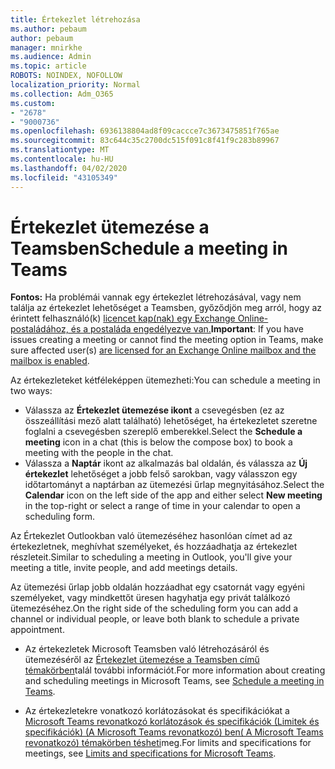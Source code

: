 ```yaml
---
title: Értekezlet létrehozása
ms.author: pebaum
author: pebaum
manager: mnirkhe
ms.audience: Admin
ms.topic: article
ROBOTS: NOINDEX, NOFOLLOW
localization_priority: Normal
ms.collection: Adm_O365
ms.custom:
- "2678"
- "9000736"
ms.openlocfilehash: 6936138804ad8f09caccce7c3673475851f765ae
ms.sourcegitcommit: 83c644c35c2700dc515f091c8f41f9c283b89967
ms.translationtype: MT
ms.contentlocale: hu-HU
ms.lasthandoff: 04/02/2020
ms.locfileid: "43105349"
---
```

# <a name="schedule-a-meeting-in-teams"></a><span data-ttu-id="e3440-102">Értekezlet ütemezése a Teamsben</span><span class="sxs-lookup"><span data-stu-id="e3440-102">Schedule a meeting in Teams</span></span>

<span data-ttu-id="e3440-103">**Fontos:** Ha problémái vannak egy értekezlet létrehozásával, vagy nem találja az értekezlet lehetőséget a Teamsben, győződjön meg arról, hogy az érintett felhasználó(k) [licencet kap(nak) egy Exchange Online-postaládához, és a postaláda engedélyezve van.](https://docs.microsoft.com/exchange/recipients-in-exchange-online/create-user-mailboxes)</span><span class="sxs-lookup"><span data-stu-id="e3440-103">**Important**: If you have issues creating a meeting or cannot find the meeting option in Teams, make sure affected user(s) [are licensed for an Exchange Online mailbox and the mailbox is enabled](https://docs.microsoft.com/exchange/recipients-in-exchange-online/create-user-mailboxes).</span></span>

<span data-ttu-id="e3440-104">Az értekezleteket kétféleképpen ütemezheti:</span><span class="sxs-lookup"><span data-stu-id="e3440-104">You can schedule a meeting in two ways:</span></span> 

- <span data-ttu-id="e3440-105">Válassza az **Értekezlet ütemezése ikont** a csevegésben (ez az összeállítási mező alatt található) lehetőséget, ha értekezletet szeretne foglalni a csevegésben szereplő emberekkel.</span><span class="sxs-lookup"><span data-stu-id="e3440-105">Select the **Schedule a meeting** icon in a chat (this is below the compose box) to book a meeting with the people in the chat.</span></span>
- <span data-ttu-id="e3440-106">Válassza a **Naptár** ikont az alkalmazás bal oldalán, és válassza az **Új értekezlet** lehetőséget a jobb felső sarokban, vagy válasszon egy időtartományt a naptárban az ütemezési űrlap megnyitásához.</span><span class="sxs-lookup"><span data-stu-id="e3440-106">Select the **Calendar** icon on the left side of the app and either select **New meeting** in the top-right or select a range of time in your calendar to open a scheduling form.</span></span>

<span data-ttu-id="e3440-107">Az Értekezlet Outlookban való ütemezéséhez hasonlóan címet ad az értekezletnek, meghívhat személyeket, és hozzáadhatja az értekezlet részleteit.</span><span class="sxs-lookup"><span data-stu-id="e3440-107">Similar to scheduling a meeting in  Outlook, you'll give your meeting a title, invite people, and add meetings details.</span></span>

<span data-ttu-id="e3440-108">Az ütemezési űrlap jobb oldalán hozzáadhat egy csatornát vagy egyéni személyeket, vagy mindkettőt üresen hagyhatja egy privát találkozó ütemezéséhez.</span><span class="sxs-lookup"><span data-stu-id="e3440-108">On the right side of the scheduling form you can add a channel or individual people, or leave both blank to schedule a private appointment.</span></span>

- <span data-ttu-id="e3440-109">Az értekezletek Microsoft Teamsben való létrehozásáról és ütemezéséről az [Értekezlet ütemezése a Teamsben című témakörben](https://support.office.com/article/Schedule-a-meeting-in-Teams-943507a9-8583-4c58-b5d2-8ec8265e04e5)talál további információt.</span><span class="sxs-lookup"><span data-stu-id="e3440-109">For more information about creating and scheduling meetings in Microsoft Teams, see [Schedule a meeting in Teams](https://support.office.com/article/Schedule-a-meeting-in-Teams-943507a9-8583-4c58-b5d2-8ec8265e04e5).</span></span>

- <span data-ttu-id="e3440-110">Az értekezletekre vonatkozó korlátozásokat és specifikációkat a [Microsoft Teams revonatkozó korlátozások és specifikációk (Limitek és specifikációk) (A Microsoft Teams revonatkozó) ben( A Microsoft Teams revonatkozó) témakörben tésheti](https://docs.microsoft.com/microsoftteams/limits-specifications-teams#meetings-and-calls)meg.</span><span class="sxs-lookup"><span data-stu-id="e3440-110">For limits and specifications for meetings, see [Limits and specifications for Microsoft Teams](https://docs.microsoft.com/microsoftteams/limits-specifications-teams#meetings-and-calls).</span></span>

